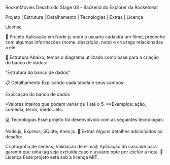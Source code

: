 RocketMovies
Desafio do Stage 08 - Backend do Explorer da Rocketseat

Projeto   |    Estrutura   |    Detalhamento   |    Tecnologias   |    Extras   |    Licença

License

📁 Projeto
Aplicação em Node.js onde o usuário cadastra um filme, preenche com algumas informações (nome, descrição, nota) e cria tags relacionadas a ele.

📌 Estrutura
Abaixo, temos o diagrama utilizado como base para a criação do banco de dados:

"Estrutura do banco de dados"

📋 Detalhamento
Explicando cada tabela e seus campos:

Explicação do banco de dados

*Valores inteiros que podem variar de 1 até o 5.
**Exemplos: ação, comedia, terror, medo...etc.

💻 Tecnologias
Esse projeto foi desenvolvido com as seguintes tecnologias:

Node.js;
Express;
SQLite;
Knex.js.
🔖 Extras
Alguns detalhes adicionados ao desafio:

Criptografia de senhas;
Validação de e-mail;
Aplicação do cascade para garantir que uma tag seja excluída caso o usuário opte por excluir a nota.
📝 Licença
Esse projeto está sob a licença MIT.